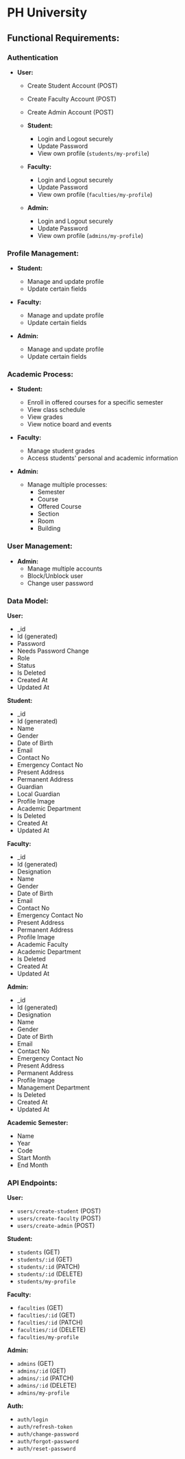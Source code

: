# PH University

## Functional Requirements:

### Authentication

- **User:**

  - Create Student Account (POST)
  - Create Faculty Account (POST)
  - Create Admin Account (POST)

  - **Student:**

    - Login and Logout securely
    - Update Password
    - View own profile (`students/my-profile`)

  - **Faculty:**

    - Login and Logout securely
    - Update Password
    - View own profile (`faculties/my-profile`)

  - **Admin:**
    - Login and Logout securely
    - Update Password
    - View own profile (`admins/my-profile`)

### Profile Management:

- **Student:**

  - Manage and update profile
  - Update certain fields

- **Faculty:**

  - Manage and update profile
  - Update certain fields

- **Admin:**
  - Manage and update profile
  - Update certain fields

### Academic Process:

- **Student:**

  - Enroll in offered courses for a specific semester
  - View class schedule
  - View grades
  - View notice board and events

- **Faculty:**

  - Manage student grades
  - Access students' personal and academic information

- **Admin:**
  - Manage multiple processes:
    - Semester
    - Course
    - Offered Course
    - Section
    - Room
    - Building

### User Management:

- **Admin:**
  - Manage multiple accounts
  - Block/Unblock user
  - Change user password

### Data Model:

**User:**

- \_id
- Id (generated)
- Password
- Needs Password Change
- Role
- Status
- Is Deleted
- Created At
- Updated At

**Student:**

- \_id
- Id (generated)
- Name
- Gender
- Date of Birth
- Email
- Contact No
- Emergency Contact No
- Present Address
- Permanent Address
- Guardian
- Local Guardian
- Profile Image
- Academic Department
- Is Deleted
- Created At
- Updated At

**Faculty:**

- \_id
- Id (generated)
- Designation
- Name
- Gender
- Date of Birth
- Email
- Contact No
- Emergency Contact No
- Present Address
- Permanent Address
- Profile Image
- Academic Faculty
- Academic Department
- Is Deleted
- Created At
- Updated At

**Admin:**

- \_id
- Id (generated)
- Designation
- Name
- Gender
- Date of Birth
- Email
- Contact No
- Emergency Contact No
- Present Address
- Permanent Address
- Profile Image
- Management Department
- Is Deleted
- Created At
- Updated At

**Academic Semester:**

- Name
- Year
- Code
- Start Month
- End Month

### API Endpoints:

**User:**

- `users/create-student` (POST)
- `users/create-faculty` (POST)
- `users/create-admin` (POST)

**Student:**

- `students` (GET)
- `students/:id` (GET)
- `students/:id` (PATCH)
- `students/:id` (DELETE)
- `students/my-profile`

**Faculty:**

- `faculties` (GET)
- `faculties/:id` (GET)
- `faculties/:id` (PATCH)
- `faculties/:id` (DELETE)
- `faculties/my-profile`

**Admin:**

- `admins` (GET)
- `admins/:id` (GET)
- `admins/:id` (PATCH)
- `admins/:id` (DELETE)
- `admins/my-profile`

**Auth:**

- `auth/login`
- `auth/refresh-token`
- `auth/change-password`
- `auth/forgot-password`
- `auth/reset-password`
